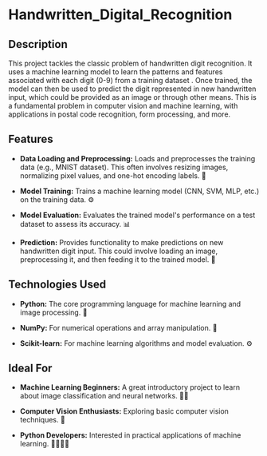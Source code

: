 # Handwritten_Digital_Recognition

## Description

This project tackles the classic problem of handwritten digit recognition.  It uses a machine learning model  to learn the patterns and features associated with each digit (0-9) from a training dataset .  Once trained, the model can then be used to predict the digit represented in new handwritten input, which could be provided as an image or through other means.  This is a fundamental problem in computer vision and machine learning, with applications in postal code recognition, form processing, and more.

## Features

* **Data Loading and Preprocessing:** Loads and preprocesses the training data (e.g., MNIST dataset).  This often involves resizing images, normalizing pixel values, and one-hot encoding labels. 🔢

* **Model Training:** Trains a machine learning model (CNN, SVM, MLP, etc.) on the training data. ⚙️

* **Model Evaluation:** Evaluates the trained model's performance on a test dataset to assess its accuracy. 📊

* **Prediction:**  Provides functionality to make predictions on new handwritten digit input.  This could involve loading an image, preprocessing it, and then feeding it to the trained model.  🔮

## Technologies Used

* **Python:** The core programming language for machine learning and image processing. 🐍

* **NumPy:** For numerical operations and array manipulation. 🔢

* **Scikit-learn:**  For machine learning algorithms and model evaluation. ⚙️


## Ideal For

* **Machine Learning Beginners:** A great introductory project to learn about image classification and neural networks. 🧑‍🎓

* **Computer Vision Enthusiasts:**  Exploring basic computer vision techniques. 👀

* **Python Developers:**  Interested in practical applications of machine learning. 👨‍💻👩‍💻
